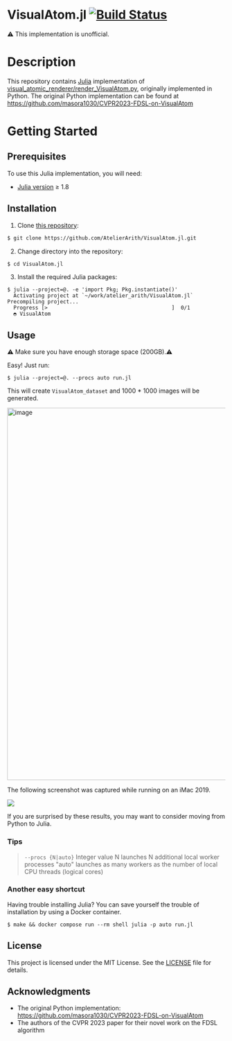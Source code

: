 # VisualAtom.jl [![Build Status](https://github.com/AtelierArith/VisualAtom.jl/actions/workflows/CI.yml/badge.svg?branch=main)](https://github.com/AtelierArith/VisualAtom.jl/actions/workflows/CI.yml?query=branch%3Amain)

:warning: This implementation is unofficial.

# Description

This repository contains [Julia](https://julialang.org/) implementation of [visual_atomic_renderer/render_VisualAtom.py](https://github.com/masora1030/CVPR2023-FDSL-on-VisualAtom/blob/47de71748abde6bd6568ee6e045ea23a047636da/visual_atomic_renderer/render_VisualAtom.py#L1-L130), originally implemented in Python. The original Python implementation can be found at https://github.com/masora1030/CVPR2023-FDSL-on-VisualAtom

# Getting Started

## Prerequisites

To use this Julia implementation, you will need:

- [Julia version](https://julialang.org/downloads/) ≥ 1.8

## Installation

1. Clone [this repository](https://github.com/AtelierArith/VisualAtom.jl):

```bash
$ git clone https://github.com/AtelierArith/VisualAtom.jl.git
```

2. Change directory into the repository:

```bash
$ cd VisualAtom.jl
```

3. Install the required Julia packages:

```console
$ julia --project=@. -e 'import Pkg; Pkg.instantiate()'
  Activating project at `~/work/atelier_arith/VisualAtom.jl`
Precompiling project...
  Progress [>                                        ]  0/1
  ◓ VisualAtom
```

## Usage

⚠️ Make sure you have enough storage space (200GB).⚠️

Easy! Just run:

```console
$ julia --project=@. --procs auto run.jl
```

This will create `VisualAtom_dataset` and 1000 * 1000 images will be generated.

<img width="860" alt="image" src="https://user-images.githubusercontent.com/16760547/235294665-b988f394-cc48-4bfe-ae7b-845af8cda9cd.png">

The following screenshot was captured while running on an iMac 2019.

<img src="https://user-images.githubusercontent.com/16760547/235292892-d0dcc052-d0c3-45c4-bc83-40fa708847d5.png">

If you are surprised by these results, you may want to consider moving from Python to Julia.

### Tips

> `--procs {N|auto}`
>  Integer value N launches N additional local worker processes
>  "auto" launches as many workers as the number of local CPU threads (logical cores)

### Another easy shortcut

Having trouble installing Julia? You can save yourself the trouble of installation by using a Docker container.

```console
$ make && docker compose run --rm shell julia -p auto run.jl
```

## License

This project is licensed under the MIT License. See the [LICENSE](LICENSE) file for details.

## Acknowledgments

- The original Python implementation: https://github.com/masora1030/CVPR2023-FDSL-on-VisualAtom
- The authors of the CVPR 2023 paper for their novel work on the FDSL algorithm
